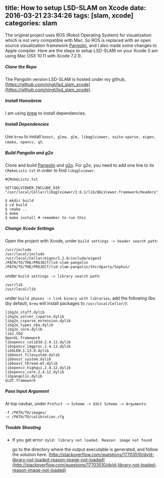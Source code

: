 title: How to setup LSD-SLAM on Xcode
date: 2016-03-21 23:34:26
tags: [slam, xcode]
categories: slam
---

The original project uses ROS (Robot Operating System) for visualization which is not very compatible with Mac. So ROS is replaced with an open source visualization framework [Pangolin](https://github.com/stevenlovegrove/Pangolin), and I also made some changes to Apple compiler. Here are the steps to setup LSD-SLAM on your Xcode (I am using Mac OSX 10.11 with Xcode 7.2.1).

##### Clone the Repo
The Pangolin version LSD-SLAM is hosted under my github, [https://github.com/ningt/lsd_slam_xcode](https://github.com/ningt/lsd_slam_xcode).

<!--more-->

##### Install Homebrew
I am using [brew](http://brew.sh) to install dependencies.

##### Install Dependencies
Use `brew` to install `boost, glew, glm, libqglviewer, suite-sparse, eigen, cmake, opencv, qt`. 

##### Build Pangolin and g2o
Clone and build [Pangolin](https://github.com/stevenlovegrove/Pangolin) and [g2o](https://github.com/RainerKuemmerle/g2o). For g2o, you need to add one line to its `CMakeLists.txt` in order to find `libqglviewer`. 

```
#CMakeLists.txt

SET(QGLVIEWER_INCLUDE_DIR "/usr/local/Cellar/libqglviewer/2.6.1/lib/QGLViewer.framework/Headers")
```

```
$ mkdir build
$ cd build
$ cmake ..
$ make
$ make install # remember to run this
```


##### Change Xcode Settings
Open the project with Xcode, under `build settings -> header search path`:

```
/usr/include
/usr/local/include
/usr/local/Cellar/eigen/3.2.8/include/eigen3
/PATH/TO/THE/PROJECT/lsd-slam-pangolin
/PATH/TO/THE/PROJECT/lsd-slam-pangolin/thirdparty/Sophus/
```

under `build settings -> library search path`:

```
/usr/lib
/usr/local/lib
```

under `build phases -> link binary with libraries`, add the following libs (by default, `brew` will install packages to `/usr/local/Cellar/`):

```
libg2o_stuff.dylib
libg2o_solver_csparse.dylib
libg2o_csparse_extension.dylib
libg2o_types_sba.dylib
libg2o_core.dylib
libz.tbd
OpenGL.framework
libopencv_calib3d.2.4.12.dylib
libopencv_imgproc.2.4.12.dylib
libGLEW.1.13.0.dylib
libboost_filesystem.dylib
libboost_system.dylib
libboost_thread-mt.dylib
libopencv_highgui.2.4.12.dylib
libopencv_core.2.4.12.dylib
libpangolin.dylib
GLUT.framework
```

##### Pass Input Argument
At top navbar, under `Profuct -> Scheme -> Edit Scheme -> Arguments`:

```
-f /PATH/TO/images/
-c /PATH/TO/calibration.cfg
```

##### Trouble Shooting
- If you get error: `dyld: library not loaded. Reason: image not found`
	
	go to the directory where the output executable is generated, and follow the solution here. [http://stackoverflow.com/questions/17703510/dyld-library-not-loaded-reason-image-not-loaded](http://stackoverflow.com/questions/17703510/dyld-library-not-loaded-reason-image-not-loaded)
